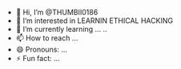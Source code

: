- 👋 Hi, I’m @THUMBII0186
- 👀 I’m interested in LEARNIN ETHICAL HACKING  
- 🌱 I’m currently learning ...
..
- 📫 How to reach  ...
- 😄 Pronouns: ...
- ⚡ Fun fact: ...

<!---
THUMBII0186/THUMBII0186 is a ✨ special ✨ repository because its `README.md` (this file) appears on your GitHub profile.
You can click the Preview link to take a look at your changes.
--->
